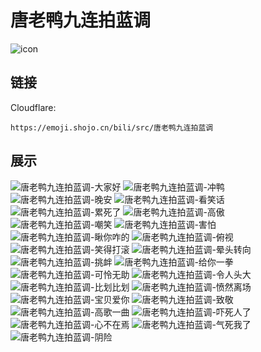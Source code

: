 # 唐老鸭九连拍蓝调
![icon](https://emoji.shojo.cn/bili/src/唐老鸭九连拍蓝调/icon.png)
## 链接
Cloudflare:
```
https://emoji.shojo.cn/bili/src/唐老鸭九连拍蓝调
```
## 展示
![唐老鸭九连拍蓝调-大家好](https://emoji.shojo.cn/bili/src/唐老鸭九连拍蓝调/唐老鸭九连拍蓝调-大家好.png)
![唐老鸭九连拍蓝调-冲鸭](https://emoji.shojo.cn/bili/src/唐老鸭九连拍蓝调/唐老鸭九连拍蓝调-冲鸭.png)
![唐老鸭九连拍蓝调-晚安](https://emoji.shojo.cn/bili/src/唐老鸭九连拍蓝调/唐老鸭九连拍蓝调-晚安.png)
![唐老鸭九连拍蓝调-看笑话](https://emoji.shojo.cn/bili/src/唐老鸭九连拍蓝调/唐老鸭九连拍蓝调-看笑话.png)
![唐老鸭九连拍蓝调-累死了](https://emoji.shojo.cn/bili/src/唐老鸭九连拍蓝调/唐老鸭九连拍蓝调-累死了.png)
![唐老鸭九连拍蓝调-高傲](https://emoji.shojo.cn/bili/src/唐老鸭九连拍蓝调/唐老鸭九连拍蓝调-高傲.png)
![唐老鸭九连拍蓝调-嘲笑](https://emoji.shojo.cn/bili/src/唐老鸭九连拍蓝调/唐老鸭九连拍蓝调-嘲笑.png)
![唐老鸭九连拍蓝调-害怕](https://emoji.shojo.cn/bili/src/唐老鸭九连拍蓝调/唐老鸭九连拍蓝调-害怕.png)
![唐老鸭九连拍蓝调-瞅你咋的](https://emoji.shojo.cn/bili/src/唐老鸭九连拍蓝调/唐老鸭九连拍蓝调-瞅你咋的.png)
![唐老鸭九连拍蓝调-俯视](https://emoji.shojo.cn/bili/src/唐老鸭九连拍蓝调/唐老鸭九连拍蓝调-俯视.png)
![唐老鸭九连拍蓝调-笑得打滚](https://emoji.shojo.cn/bili/src/唐老鸭九连拍蓝调/唐老鸭九连拍蓝调-笑得打滚.png)
![唐老鸭九连拍蓝调-晕头转向](https://emoji.shojo.cn/bili/src/唐老鸭九连拍蓝调/唐老鸭九连拍蓝调-晕头转向.png)
![唐老鸭九连拍蓝调-挑衅](https://emoji.shojo.cn/bili/src/唐老鸭九连拍蓝调/唐老鸭九连拍蓝调-挑衅.png)
![唐老鸭九连拍蓝调-给你一拳](https://emoji.shojo.cn/bili/src/唐老鸭九连拍蓝调/唐老鸭九连拍蓝调-给你一拳.png)
![唐老鸭九连拍蓝调-可怜无助](https://emoji.shojo.cn/bili/src/唐老鸭九连拍蓝调/唐老鸭九连拍蓝调-可怜无助.png)
![唐老鸭九连拍蓝调-令人头大](https://emoji.shojo.cn/bili/src/唐老鸭九连拍蓝调/唐老鸭九连拍蓝调-令人头大.png)
![唐老鸭九连拍蓝调-比划比划](https://emoji.shojo.cn/bili/src/唐老鸭九连拍蓝调/唐老鸭九连拍蓝调-比划比划.png)
![唐老鸭九连拍蓝调-愤然离场](https://emoji.shojo.cn/bili/src/唐老鸭九连拍蓝调/唐老鸭九连拍蓝调-愤然离场.png)
![唐老鸭九连拍蓝调-宝贝爱你](https://emoji.shojo.cn/bili/src/唐老鸭九连拍蓝调/唐老鸭九连拍蓝调-宝贝爱你.png)
![唐老鸭九连拍蓝调-致敬](https://emoji.shojo.cn/bili/src/唐老鸭九连拍蓝调/唐老鸭九连拍蓝调-致敬.png)
![唐老鸭九连拍蓝调-高歌一曲](https://emoji.shojo.cn/bili/src/唐老鸭九连拍蓝调/唐老鸭九连拍蓝调-高歌一曲.png)
![唐老鸭九连拍蓝调-吓死人了](https://emoji.shojo.cn/bili/src/唐老鸭九连拍蓝调/唐老鸭九连拍蓝调-吓死人了.png)
![唐老鸭九连拍蓝调-心不在焉](https://emoji.shojo.cn/bili/src/唐老鸭九连拍蓝调/唐老鸭九连拍蓝调-心不在焉.png)
![唐老鸭九连拍蓝调-气死我了](https://emoji.shojo.cn/bili/src/唐老鸭九连拍蓝调/唐老鸭九连拍蓝调-气死我了.png)
![唐老鸭九连拍蓝调-阴险](https://emoji.shojo.cn/bili/src/唐老鸭九连拍蓝调/唐老鸭九连拍蓝调-阴险.png)

